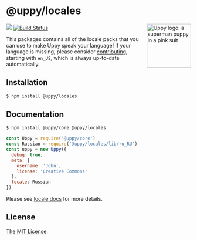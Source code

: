 # @uppy/locales

<img src="https://uppy.io/images/logos/uppy-dog-head-arrow.svg" width="120" alt="Uppy logo: a superman puppy in a pink suit" align="right">

<a href="https://www.npmjs.com/package/@uppy/locales"><img src="https://img.shields.io/npm/v/@uppy/locales.svg?style=flat-square"></a>
<a href="https://travis-ci.org/transloadit/uppy"><img src="https://img.shields.io/travis/transloadit/uppy/master.svg?style=flat-square" alt="Build Status"></a>

This packages contains all of the locale packs that you can use to make Uppy speak your language! If your language is missing, please consider [contributing](https://github.com/transloadit/uppy/tree/master/packages/%40uppy/locales/src), starting with `en_US`, which is always up-to-date automatically.

## Installation

```bash
$ npm install @uppy/locales
```

## Documentation

```bash
$ npm install @uppy/core @uppy/locales
```

```js
const Uppy = require('@uppy/core')
const Russian = require('@uppy/locales/lib/ru_RU')
const uppy = new Uppy({
  debug: true,
  meta: {
    username: 'John',
    license: 'Creative Commons'
  },
  locale: Russian
})
```

Please see [locale docs](https://uppy.io/docs/uppy/#locale) for more details.

## License

[The MIT License](./LICENSE).
